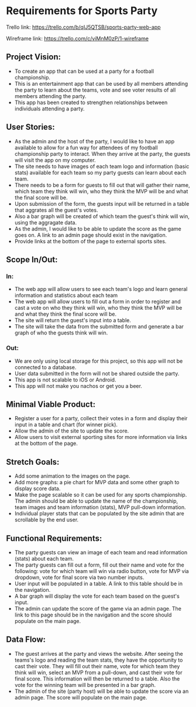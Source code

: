 # Requirements for Sports Party

Trello link: https://trello.com/b/qIJ5QTSB/sports-party-web-app 

Wireframe link: https://trello.com/c/viMnM0zP/1-wireframe 

## Project Vision:
- To create an app that can be used at a party for a football championship.
- This is an entertainment app that can be used by all members attending the party to learn about the teams, vote and see voter results of all members attending the party.
- This app has been created to strengthen relationships between individuals attending a party.

## User Stories: 
- As the admin and the host of the party, I would like to have an app available to allow for a fun way for attendees of my football championship party to interact. When they arrive at the party, the guests will visit the app on my computer. 
- The site needs to have images of each team logo and information (basic stats) available for each team so my party guests can learn about each team.
- There needs to be a form for guests to fill out that will gather their name, which team they think will win, who they think the MVP will be and what the final score will be. 
- Upon submission of the form, the guests input will be returned in a table that aggrates all the guest's votes.
- Also a bar graph will be created of which team the guest's think will win, using the aggragate data.
- As the admin, I would like to be able to update the score as the game goes on. A link to an admin page should exist in the navigation.
- Provide links at the bottom of the page to external sports sites. 

## Scope In/Out:
### In:
- The web app will allow users to see each team's logo and learn general information and statistics about each team
- The web app will allow users to fill out a form in order to register and cast a vote on who they think will win, who they think the MVP will be and what they think the final score will be. 
- The site will return the guest's input into a table.
- The site will take the data from the submitted form and generate a bar graph of who the guests think will win.
### Out:
- We are only using local storage for this project, so this app will not be connected to a database.
- User data submitted in the form will not be shared outside the party.  
- This app is not scalable to iOS or Android.
- This app will not make you nachos or get you a beer. 

## Minimal Viable Product:
- Register a user for a party, collect their votes in a form and display their input in a table and chart (for winner pick). 
- Allow the admin of the site to update the score. 
- Allow users to visit external sporting sites for more information via links at the bottom of the page. 

## Stretch Goals: 
- Add some animation to the images on the page.
- Add more graphs: a pie chart for MVP data and some other graph to display score data.
- Make the page scalable so it can be used for any sports championship. The admin should be able to update the name of the championship, team images and team information (stats), MVP pull-down information. 
- Individual player stats that can be populated by the site admin that are scrollable by the end user.

## Functional Requirements: 
- The party guests can view an image of each team and read information (stats) about each team.
- The party guests can fill out a form, fill out their name and vote for the following: vote for which team will win via radio button, vote for MVP via dropdown, vote for final score via two number inputs. 
- User input will be populated in a table. A link to this table should be in the navigation. 
- A bar graph will display the vote for each team based on the guest's input.
- The admin can update the score of the game via an admin page. The link to this page should be in the navigation and the score should populate on the main page. 

## Data Flow:
- The guest arrives at the party and views the website. After seeing the teams's logo and reading the team stats, they have the opportunity to cast their vote. They will fill out their name, vote for which team they think will win, select an MVP from a pull-down, and cast their vote for final score. This information will then be returned to a table. Also the vote for the winning team will be presented in a bar graph. 
- The admin of the site (party host) will be able to update the score via an admin page. The score will populate on the main page. 